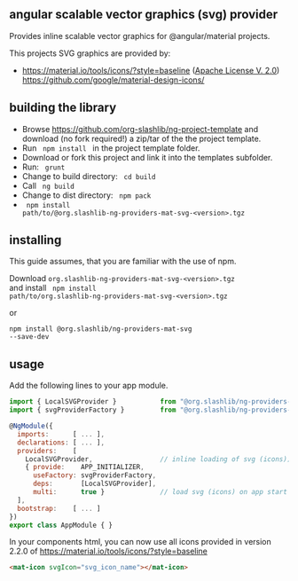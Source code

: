 ## angular scalable vector graphics (svg) provider ##

Provides inline scalable vector graphics for @angular/material projects.

This projects SVG graphics are provided by:
* https://material.io/tools/icons/?style=baseline ([Apache License V. 2.0](https://www.apache.org/licenses/LICENSE-2.0.txt))<br />
  https://github.com/google/material-design-icons/

## building the library ##

* Browse https://github.com/org-slashlib/ng-project-template and download (no fork required!) a zip/tar of the the project template.
* Run <code> npm install </code> in the project template folder.
* Download or fork this project and link it into the templates subfolder.
* Run: <code> grunt </code>
* Change to build directory: <code> cd build </code>
* Call <code> ng build </code>
* Change to dist directory: <code> npm pack </code>
* <code> npm install path/to/@org.slashlib-ng-providers-mat-svg-&lt;version&gt;.tgz</code>

## installing ##

This guide assumes, that you are familiar with the use of npm.  

Download <code>org.slashlib-ng-providers-mat-svg-&lt;version&gt;.tgz</code><br />
and install <code> npm install path/to/org.slashlib-ng-providers-mat-svg-&lt;version&gt;.tgz</code>

or

<code>npm install @org.slashlib/ng-providers-mat-svg --save-dev</code>

## usage ##

Add the following lines to your app module.

```javascript
import { LocalSVGProvider }           from "@org.slashlib/ng-providers-mat-svg";
import { svgProviderFactory }         from "@org.slashlib/ng-providers-mat-svg";

@NgModule({
  imports:      [ ... ],
  declarations: [ ... ],
  providers:    [
    LocalSVGProvider,                 // inline loading of svg (icons))
    { provide:    APP_INITIALIZER,
      useFactory: svgProviderFactory,
      deps:       [LocalSVGProvider],
      multi:      true }              // load svg (icons) on app start
  ],
  bootstrap:    [ ... ]
})
export class AppModule { }

```

In your components html, you can now use all icons provided in
version 2.2.0 of https://material.io/tools/icons/?style=baseline

```html
<mat-icon svgIcon="svg_icon_name"></mat-icon>
```
